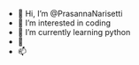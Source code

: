 - 👋 Hi, I’m @PrasannaNarisetti
- 👀 I’m interested in coding
- 🌱 I’m currently learning python
- 💞️ 
- 📫 

<!---
PrasannaNarisetti/PrasannaNarisetti is a ✨ special ✨ repository because its `README.md` (this file) appears on your GitHub profile.
You can click the Preview link to take a look at your changes.
--->
